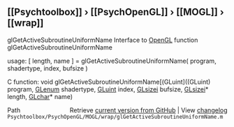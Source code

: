 ## [[Psychtoolbox]] &#8250; [[PsychOpenGL]] &#8250; [[MOGL]] &#8250; [[wrap]]

glGetActiveSubroutineUniformName  Interface to [OpenGL](OpenGL) function glGetActiveSubroutineUniformName  
  
usage:  [ length, name ] = glGetActiveSubroutineUniformName( program, shadertype, index, bufsize )  
  
C function:  void glGetActiveSubroutineUniformName[(GLuint]((GLuint) program, [GLenum](GLenum) shadertype, [GLuint](GLuint) index, [GLsizei](GLsizei) bufsize, [GLsizei](GLsizei)\* length, [GLchar](GLchar)\* name)  




<div class="code_header" style="text-align:right;">
  <span style="float:left;">Path&nbsp;&nbsp;</span> <span class="counter">Retrieve <a href=
  "https://raw.github.com/Psychtoolbox-3/Psychtoolbox-3/beta/Psychtoolbox/PsychOpenGL/MOGL/wrap/glGetActiveSubroutineUniformName.m">current version from GitHub</a> | View <a href=
  "https://github.com/Psychtoolbox-3/Psychtoolbox-3/commits/beta/Psychtoolbox/PsychOpenGL/MOGL/wrap/glGetActiveSubroutineUniformName.m">changelog</a></span>
</div>
<div class="code">
  <code>Psychtoolbox/PsychOpenGL/MOGL/wrap/glGetActiveSubroutineUniformName.m</code>
</div>

